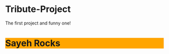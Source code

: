 # Tribute-Project
The first project and funny one!
<!DOCTYPE html>
<html lang="en">
<head>
    <meta charset="UTF-8">
    <meta http-equiv="X-UA-Compatible" content="IE=edge">
    <meta name="viewport" content="width=device-width, initial-scale=1.0">
    <title>Sayeh</title>
</head>
<body>
    <h1 style="background-color:orange";>Sayeh Rocks</h1>
    
</body>
</html>
